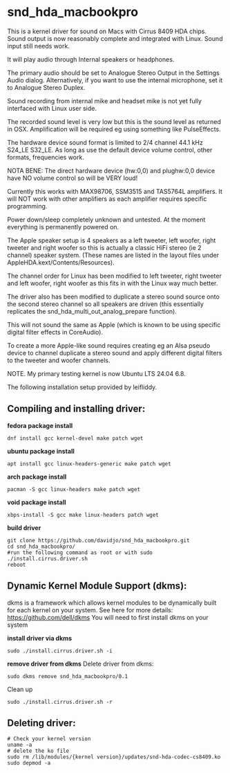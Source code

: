 # snd_hda_macbookpro

This is a kernel driver for sound on Macs with Cirrus 8409 HDA chips.
Sound output is now reasonably complete and integrated with Linux.
Sound input still needs work.


It will play audio through Internal speakers or headphones.

The primary audio should be set to Analogue Stereo Output in the Settings Audio dialog. Alternatively, if you want to use the internal microphone, set it to Analogue Stereo Duplex.

Sound recording from internal mike and headset mike is not yet fully interfaced with Linux user side.

The recorded sound level is very low but this is the sound level as returned in OSX.
Amplification will be required eg using something like PulseEffects.


The hardware device sound format is limited to 2/4 channel 44.1 kHz S24_LE S32_LE.
As long as use the default device volume control, other formats, frequencies work.


NOTA BENE: The direct hardware device (hw:0,0) and plughw:0,0 device have NO volume control so will be VERY loud!


Currently this works with MAX98706, SSM3515 and TAS5764L amplifiers.
It will NOT work with other amplifiers as each amplifier requires specific programming.


Power down/sleep completely unknown and untested.
At the moment everything is permanently powered on.


The Apple speaker setup is 4 speakers as a left tweeter, left woofer, right tweeter and right woofer
so this is actually a classic HiFi stereo (ie 2 channel) speaker system.
(These names are listed in the layout files under AppleHDA.kext/Contents/Resources).

The channel order for Linux has been modified to left tweeter, right tweeter and left woofer, right woofer
as this fits in with the Linux way much better.

The driver also has been modified to duplicate a stereo sound source onto the second stereo channel so all
speakers are driven (this essentially replicates the snd_hda_multi_out_analog_prepare function).

This will not sound the same as Apple (which is known to be using specific digital filter effects in CoreAudio).

To create a more Apple-like sound requires creating eg an Alsa pseudo device to channel duplicate a stereo sound
and apply different digital filters to the tweeter and woofer channels.


NOTE. My primary testing kernel is now Ubuntu LTS 24.04 6.8.



The following installation setup provided by leifliddy.



Compiling and installing driver:
-------------

**fedora package install**
```
dnf install gcc kernel-devel make patch wget
```
**ubuntu package install**  
```
apt install gcc linux-headers-generic make patch wget
```
**arch package install**
```
pacman -S gcc linux-headers make patch wget
```
**void package install**
```
xbps-install -S gcc make linux-headers patch wget
```

**build driver**  
```
git clone https://github.com/davidjo/snd_hda_macbookpro.git
cd snd_hda_macbookpro/
#run the following command as root or with sudo
./install.cirrus.driver.sh
reboot
```

Dynamic Kernel Module Support (dkms):
-------------

dkms is a framework which allows kernel modules to be dynamically built for each kernel on your system.
See here for more details: https://github.com/dell/dkms
You will need to first install dkms on your system

**install driver via dkms**
```
sudo ./install.cirrus.driver.sh -i
```

**remove driver from dkms**
Delete driver from dkms:
```
sudo dkms remove snd_hda_macbookpro/0.1
```
Clean up
```
sudo ./install.cirrus.driver.sh -r
```

Deleting driver:
-------------

```
# Check your kernel version
uname -a
# delete the ko file
sudo rm /lib/modules/{kernel version}/updates/snd-hda-codec-cs8409.ko
sudo depmod -a
```

